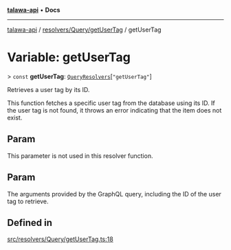 [**talawa-api**](../../../../README.md) • **Docs**

***

[talawa-api](../../../../modules.md) / [resolvers/Query/getUserTag](../README.md) / getUserTag

# Variable: getUserTag

\> `const` **getUserTag**: [`QueryResolvers`](../../../../types/generatedGraphQLTypes/type-aliases/QueryResolvers.md)\[`"getUserTag"`\]

Retrieves a user tag by its ID.

This function fetches a specific user tag from the database using its ID. If the user tag
is not found, it throws an error indicating that the item does not exist.

## Param

This parameter is not used in this resolver function.

## Param

The arguments provided by the GraphQL query, including the ID of the user tag to retrieve.

## Defined in

[src/resolvers/Query/getUserTag.ts:18](https://github.com/PalisadoesFoundation/talawa-api/blob/c952c7a3bfd4b8b910fbae10313f5402ade5a9d4/src/resolvers/Query/getUserTag.ts#L18)
